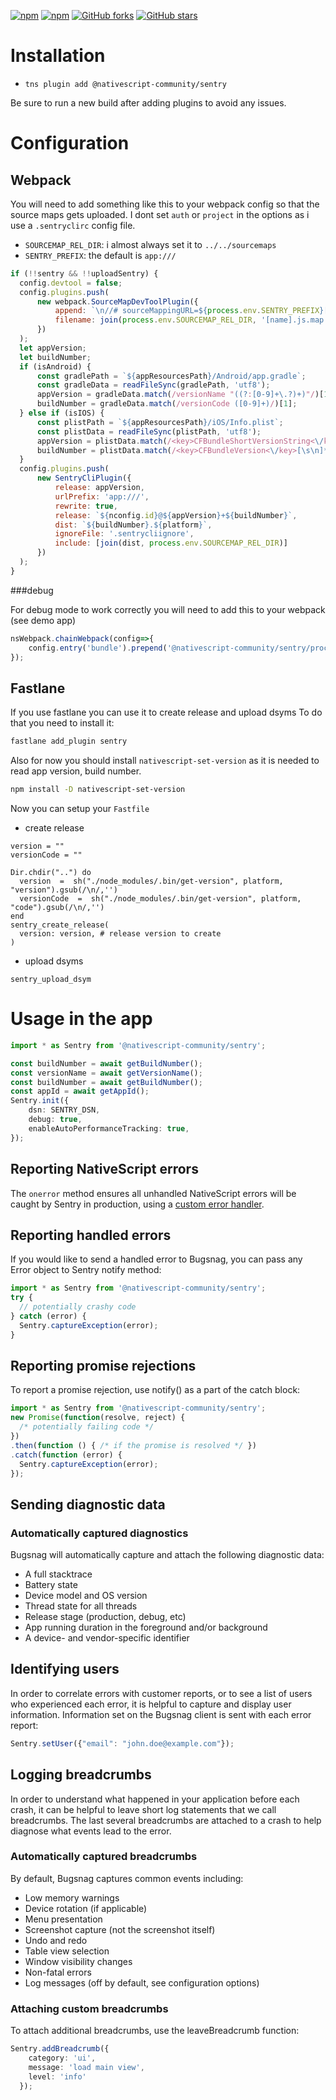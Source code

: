 [![npm](https://img.shields.io/npm/v/@nativescript-community/sentry.svg)](https://www.npmjs.com/package/@nativescript-community/sentry)
[![npm](https://img.shields.io/npm/dt/@nativescript-community/sentry.svg?label=npm%20downloads)](https://www.npmjs.com/package/@nativescript-community/sentry)
[![GitHub forks](https://img.shields.io/github/forks/nativescript-community/sentry.svg)](https://github.com/nativescript-community/sentry/network)
[![GitHub stars](https://img.shields.io/github/stars/nativescript-community/sentry.svg)](https://github.com/nativescript-community/sentry/stargazers)

# Installation

* `tns plugin add @nativescript-community/sentry`

Be sure to run a new build after adding plugins to avoid any issues.

# Configuration

## Webpack 

You will need to add something like this to your webpack config so that the source maps gets uploaded. I dont set `auth` or `project` in the options as i use a `.sentryclirc` config file.
* `SOURCEMAP_REL_DIR`: i almost always set it to `../../sourcemaps`
* `SENTRY_PREFIX`: the default is `app:///`
```javascript
if (!!sentry && !!uploadSentry) {
  config.devtool = false;
  config.plugins.push(
      new webpack.SourceMapDevToolPlugin({
          append: `\n//# sourceMappingURL=${process.env.SENTRY_PREFIX}[name].js.map`,
          filename: join(process.env.SOURCEMAP_REL_DIR, '[name].js.map')
      })
  );
  let appVersion;
  let buildNumber;
  if (isAndroid) {
      const gradlePath = `${appResourcesPath}/Android/app.gradle`;
      const gradleData = readFileSync(gradlePath, 'utf8');
      appVersion = gradleData.match(/versionName "((?:[0-9]+\.?)+)"/)[1];
      buildNumber = gradleData.match(/versionCode ([0-9]+)/)[1];
  } else if (isIOS) {
      const plistPath = `${appResourcesPath}/iOS/Info.plist`;
      const plistData = readFileSync(plistPath, 'utf8');
      appVersion = plistData.match(/<key>CFBundleShortVersionString<\/key>[\s\n]*<string>(.*?)<\/string>/)[1];
      buildNumber = plistData.match(/<key>CFBundleVersion<\/key>[\s\n]*<string>([0-9]*)<\/string>/)[1];
  }
  config.plugins.push(
      new SentryCliPlugin({
          release: appVersion,
          urlPrefix: 'app:///',
          rewrite: true,
          release: `${nconfig.id}@${appVersion}+${buildNumber}`,
          dist: `${buildNumber}.${platform}`,
          ignoreFile: '.sentrycliignore',
          include: [join(dist, process.env.SOURCEMAP_REL_DIR)]
      })
  );
}
```

###debug 

For debug mode to work correctly you will need to add this to your webpack (see demo app)

```js
nsWebpack.chainWebpack(config=>{
    config.entry('bundle').prepend('@nativescript-community/sentry/process');
});
```

## Fastlane

If you use fastlane you can use it to create release and upload dsyms
To do that you need to install it:
```sh
fastlane add_plugin sentry
```
Also for now you should install `nativescript-set-version` as it is needed to read app version, build number.
```sh
npm install -D nativescript-set-version
```

Now you can setup your `Fastfile`
* create release 
```
version = ""
versionCode = ""

Dir.chdir("..") do
  version  =  sh("./node_modules/.bin/get-version", platform, "version").gsub(/\n/,'')
  versionCode  =  sh("./node_modules/.bin/get-version", platform, "code").gsub(/\n/,'')
end
sentry_create_release(
  version: version, # release version to create
)
```

* upload dsyms
```
sentry_upload_dsym
```

# Usage in the app

```typescript
import * as Sentry from '@nativescript-community/sentry';

const buildNumber = await getBuildNumber();
const versionName = await getVersionName();
const buildNumber = await getBuildNumber();
const appId = await getAppId();
Sentry.init({
    dsn: SENTRY_DSN,
    debug: true,
    enableAutoPerformanceTracking: true,
});
```

## Reporting NativeScript errors

The `onerror` method ensures all unhandled NativeScript errors will be caught by Sentry in production, using a [custom error handler](https://docs.nativescript.org/core-concepts/error-handling).


## Reporting handled errors

If you would like to send a handled error to Bugsnag, you can pass any Error object to Sentry notify method:
```typescript
import * as Sentry from '@nativescript-community/sentry';
try {
  // potentially crashy code
} catch (error) {
  Sentry.captureException(error);
}
```

## Reporting promise rejections

To report a promise rejection, use notify() as a part of the catch block:

```typescript
import * as Sentry from '@nativescript-community/sentry';
new Promise(function(resolve, reject) {
  /* potentially failing code */
})
.then(function () { /* if the promise is resolved */ })
.catch(function (error) {
  Sentry.captureException(error);
});
```

## Sending diagnostic data

### Automatically captured diagnostics

Bugsnag will automatically capture and attach the following diagnostic data:

* A full stacktrace
* Battery state
* Device model and OS version
* Thread state for all threads
* Release stage (production, debug, etc)
* App running duration in the foreground and/or background
* A device- and vendor-specific identifier


## Identifying users

In order to correlate errors with customer reports, or to see a list of users who experienced each error, it is helpful to capture and display user information. Information set on the Bugsnag client is sent with each error report:

```typescript
Sentry.setUser({"email": "john.doe@example.com"});
```

## Logging breadcrumbs

In order to understand what happened in your application before each crash, it can be helpful to leave short log statements that we call breadcrumbs. The last several breadcrumbs are attached to a crash to help diagnose what events lead to the error.

### Automatically captured breadcrumbs

By default, Bugsnag captures common events including:

* Low memory warnings
* Device rotation (if applicable)
* Menu presentation
* Screenshot capture (not the screenshot itself)
* Undo and redo
* Table view selection
*  Window visibility changes
* Non-fatal errors
* Log messages (off by default, see configuration options)

### Attaching custom breadcrumbs

To attach additional breadcrumbs, use the leaveBreadcrumb function:

```typescript
Sentry.addBreadcrumb({
    category: 'ui',
    message: 'load main view',
    level: 'info'
  });
```
